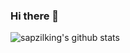 
<!--
[![Anurag's GitHub stats](https://github-readme-stats.vercel.app/api?username=sugils&show_icons=true&theme=radical)](https://github.com/anuraghazra/github-readme-stats)

[![Solved.ac Profile](http://mazassumnida.wtf/api/v2/generate_badge?boj=mnetkm)](https://solved.ac/mnetkm/)
-->
<!-- 
<div align="center">
<br><br><br>
 
[![Typing SVG](https://readme-typing-svg.herokuapp.com?font=Oleo+Script&color=D3CAE7&size=35&center=true&vCenter=true&width=404&height=53&lines=%E3%80%80%E3%80%80Hi+there+%7E+%E3%80%80%E3%80%80)](https://git.io/typing-svg)

 <br><br><br> -->
 <!--
 <div align=left>
 🙉 Skills 🙈
Backend</br>
<img src="https://img.shields.io/badge/Java-007396?style=flat-square&logo=Java&logoColor=white"/>
<img src="https://img.shields.io/badge/Spring-6DB33F?style=flat-square&logo=Spring&logoColor=white"/>
<img src="https://img.shields.io/badge/Spring Boot-6DB33F?style=flat-square&logo=Spring Boot&logoColor=white"/>
<img src="https://img.shields.io/badge/Gradle-02303A?style=flat-square&logo=Gradle&logoColor=white"/>
<img src="https://img.shields.io/badge/Maven-C71A36?style=flat-square&logo=Maven&logoColor=white"/>
<img src="https://img.shields.io/badge/Junit-25A162?style=flat-square&logo=Junit&logoColor=white"/>
<img src="https://img.shields.io/badge/IntelliJ IDEA-000000?style=flat-square&logo=IntelliJ IDEA&logoColor=white"/>

DevOps</br>
<img src="https://img.shields.io/badge/MySQL-4479A1?style=flat-square&logo=MySQL&logoColor=white"/>
<img src="https://img.shields.io/badge/Amazon AWS-232F3E?style=flat-square&logo=Amazon AWS&logoColor=white"/>
<img src="https://img.shields.io/badge/Docker-2496ED?style=flat-square&logo=Docker&logoColor=white"/>
<img src="https://img.shields.io/badge/Git-F05032?style=flat-square&logo=Git&logoColor=white"/>
<img src="https://img.shields.io/badge/Apache Tomcat-F8DC75?style=flat-square&logo=Apache Tomcat&logoColor=white"/>
</div>
-->
<!--
[![Solved.ac Profile](http://mazassumnida.wtf/api/v2/generate_badge?boj=mnetkm)](https://solved.ac/mnetkm/)
 -->

### Hi there 👋
![sapzilking's github stats](https://github-readme-stats.vercel.app/api?username=sapzilking&show_icons=true&theme=merko)

<!-- <a href="https://github.com/anuraghazra/github-readme-stats">
  <img src="https://github-readme-stats.vercel.app/api?username=merry-santa&show_icons=true&theme=solarized-light&hide_border=true&bg_color=20232a&icon_color=E3E3E3A8&text_color=fff" width=49.2% />
</a>
   -->
<!-- <a href="https://github.com/denvercoder1/github-readme-streak-stats">
  <img src="http://github-readme-streak-stats.herokuapp.com?user=merry-santa&theme=react&ring=C691E94D&fire=C691E9&sideNums=C691E9&currStreakNum=C691E9&sideLabels=FFFFFF&currStreakLabel=FFFFFF&dates=E3E3E3A8&hide_border=true" width=49.2% />
</a> -->
  
<!-- <a href="https://github.com/ashutosh00710/github-readme-activity-graph">
<img src="https://activity-graph.herokuapp.com/graph?username=merry-santa&theme=react-dark&bg_color=20232a&hide_border=true&line=AB90E8&color=C691E9C9" width=98%/>
</a> -->
 
 
<!-- 
<br><br><br>


![](https://github.com/hing9u/github-stats-transparent/blob/output/generated/languages.svg) -->

  <!--
**hing9u/hing9u** is a ✨ _special_ ✨ repository because its `README.md` (this file) appears on your GitHub profile.

Here are some ideas to get you started:

- 🔭 I’m currently working on ...
- 🌱 I’m currently learning ...
- 👯 I’m looking to collaborate on ...
- 🤔 I’m looking for help with ...
- 💬 Ask me about ...
- 📫 How to reach me: ...
- 😄 Pronouns: ...
- ⚡ Fun fact: ...
  -->

  </div>





